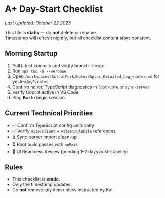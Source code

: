# A+ Day-Start Checklist  
_Last Updated: October 22 2025_

This file is **static** — do **not** delete or rename.  
Timestamp will refresh nightly, but all checklist content stays constant.

## Morning Startup
1. Pull latest commits and verify branch → `main`
2. Run `npx tsc -b --verbose`
3. Open `/workspaces/ActualFork/Notes/Aplus_Detailed_Log_<date>.md` for yesterday’s notes  
4. Confirm no red TypeScript diagnostics in `loot-core` or `sync-server`
5. Verify Copilot active in VS Code
6. Ping **Kai** to begin session

## Current Technical Priorities
- ✅ Confirm TypeScript config uniformity  
- ✅ Verify `vite/client` + `vitest/globals` references  
- ⏳ Sync-server import clean-up  
- ⏳ Root build passes with `noEmit`
- 🚧 UI Readiness Review (pending 1–2 days post-stability)

## Rules
- This checklist is **static**.  
- Only the timestamp updates.  
- Do **not** remove any item unless instructed by Kai.

